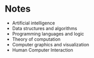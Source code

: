 # Notes

- Artificial intelligence
- Data structures and algorithms
- Programming languages and logic
- Theory of computation
- Computer graphics and visualization
- Human Computer Interaction


